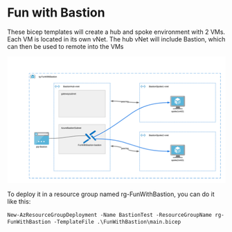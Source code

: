# Fun with Bastion
These bicep templates will create a hub and spoke environment with 2 VMs. Each VM is located
in its own vNet.
The hub vNet will include Bastion, which can then be used to remote into the VMs

![Beatiful drawing](./FunWithBastion.png)

To deploy it in a resource group named rg-FunWithBastion, you can do it like this:
```
New-AzResourceGroupDeployment -Name BastionTest -ResourceGroupName rg-FunWithBastion -TemplateFile .\FunWithBastion\main.bicep
```
